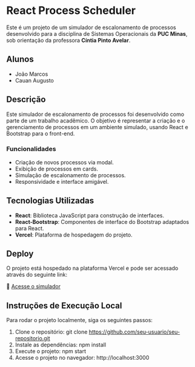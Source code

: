 # React Process Scheduler

Este é um projeto de um simulador de escalonamento de processos desenvolvido para a disciplina de Sistemas Operacionais da **PUC Minas**, sob orientação da professora **Cíntia Pinto Avelar**.

## Alunos

- João Marcos
- Cauan Augusto

## Descrição

Este simulador de escalonamento de processos foi desenvolvido como parte de um trabalho acadêmico. O objetivo é representar a criação e o gerenciamento de processos em um ambiente simulado, usando React e Bootstrap para o front-end.

### Funcionalidades

- Criação de novos processos via modal.
- Exibição de processos em cards.
- Simulação de escalonamento de processos.
- Responsividade e interface amigável.

## Tecnologias Utilizadas

- **React**: Biblioteca JavaScript para construção de interfaces.
- **React-Bootstrap**: Componentes de interface do Bootstrap adaptados para React.
- **Vercel**: Plataforma de hospedagem do projeto.

## Deploy

O projeto está hospedado na plataforma Vercel e pode ser acessado através do seguinte link:

🔗 [Acesse o simulador](https://react-process-scheduler.vercel.app)

## Instruções de Execução Local

Para rodar o projeto localmente, siga os seguintes passos:

1. Clone o repositório:
   git clone https://github.com/seu-usuario/seu-repositorio.git
2. Instale as dependências:
   npm install
3. Execute o projeto:
   npm start
4. Acesse o projeto no navegador:
http://localhost:3000

